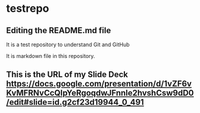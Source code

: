 # testrepo

## Editing the README.md file

It is a test repository to understand Git and GitHub

It is markdown file in this repository.

## This is the URL of my Slide Deck https://docs.google.com/presentation/d/1vZF6vKvMFRNvCcQIpYeRgoqdwJFnnle2hvshCsw9dD0/edit#slide=id.g2cf23d19944_0_491
